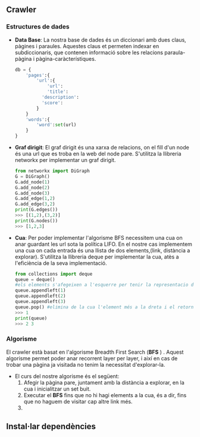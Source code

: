 ## Crawler

### Estructures de dades

* **Data Base**: La nostra base de dades és un diccionari amb dues claus, pàgines i paraules. Aquestes claus et permeten indexar  en subdiccionaris, que contenen informació sobre les relacions paraula-pàgina i pàgina-caràcterístiques. 

  ``` python
  db = {
      'pages':{
          'url':{
              'url':
              'title':
          	'description': 
          	'score': 
          }
      }
      'words':{
          'word':set(url)
      }
  }
  ```

* **Graf dirigit**: El graf dirigit és una xarxa de relacions, on el fill d'un node és una url que es troba en la web del node pare. S'utilitza la llibreria networkx per implementar un graf dirigit.

  ```python
  from networkx import DiGraph
  G = DiGraph()
  G.add_node(1)
  G.add_node(2)
  G.add_node(3)
  G.add_edge(1,2)
  G.add_edge(3,2)
  print(G.edges())
  >>> [(1,2),(3,2)]
  print(G.nodes())
  >>> [1,2,3]
  ```

  

* **Cua**: Per poder implementar l'algorisme BFS necessitem una cua on anar guardant les url sota la política LIFO. En el nostre cas implementem una cua on cada entrada és una llista de dos elements,(link, distància a explorar). S'utilitza la llibreria deque per implementar la cua, atès a l'eficiència de la seva implementació.

  ``` python
  from collections import deque
  queue = deque()
  #els elements s'afegeixen a l'esquerre per tenir la representacio d'una cua
  queue.appendleft(1)
  queue.appendleft(2)
  queue.appendleft(3)
  queue.pop() #elimina de la cua l'element més a la dreta i el retorna
  >>> 1
  print(queue)
  >>> 2 3
  ```



### Algorisme

El crawler està basat en l'algorisme Breadth First Search (**BFS** ) . Aquest algorisme permet poder anar recorrent layer per layer, i així en cas de trobar una pàgina ja visitada no tenim la necessitat d'explorar-la.

* El curs del nostre algorisme és el següent:
  1.  Afegir la pàgina pare, juntament amb la distància a explorar, en la cua i inicialitzar un set buit.
  2. Executar el **BFS** fins que no hi hagi elements a la cua, és a dir, fins que no haguem de visitar cap altre link més.
  3. 





## Instal·lar dependències

